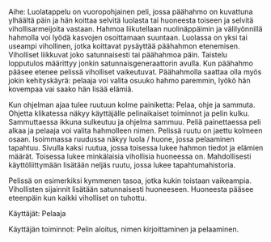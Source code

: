 Aihe: Luolatappelu on vuoropohjainen peli, jossa päähahmo on kuvattuna ylhäältä 
päin ja hän koittaa selvitä luolasta tai huoneesta toiseen ja selvitä 
vihollisarmeijoita vastaan. Hahmoa liikutellaan nuolinäppäimin ja 
välilyönnillä hahmolla voi lyödä kasvojen osoittamaan suuntaan. Luolassa 
on yksi tai useampi vihollinen, jotka koittavat pysäyttää päähahmon etenemisen. 
Viholliset liikkuvat joko satunnaisesti tai päähahmoa päin. Taistelu 
lopputulos määrittyy jonkin satunnaisgeneraattorin avulla. Kun päähahmo pääsee 
etenee pelissä viholliset vaikeutuvat. Päähahmolla saattaa olla myös jokin 
kehityskäyrä: pelaaja voi valita osuuko hahmo paremmin, lyökö hän kovempaa 
vai saako hän lisää elämiä.

Kun ohjelman ajaa tulee ruutuun kolme painiketta: Pelaa, ohje ja sammuta. 
Ohjetta klikatessa näkyy käyttäjälle pelinaikaiset toiminnot ja pelin kulku. 
Sammuttaessa ikkuna sulkeutuu ja ohjelma sammuu. Peliä painettaessa peli alkaa 
ja pelaaja voi valita hahmolleen nimen. Pelissä ruutu on jaettu kolmeen osaan. 
Isoimmassa ruudussa näkyy luola / huone, jossa pelaaminen tapahtuu. Sivulla 
kaksi ruutua, jossa toisessa lukee hahmon tiedot ja elämien määrät. Toisessa 
lukee minkälaisia vihollisia huoneessa on. Mahdollisesti käyttöliittymään 
lisätään neljäs ruutu, jossa lukee tapahtumahistoria.

Pelissä on esimerkiksi kymmenen tasoa, jotka kukin toistaan vaikeampia. 
Vihollisten sijainnit lisätään satunnaisesti huoneeseen. Huoneesta pääsee 
eteenpäin kun kaikki viholliset on tuhottu.

Käyttäjät: Pelaaja

Käyttäjän toiminnot: Pelin aloitus, nimen kirjoittaminen ja pelaaminen.
